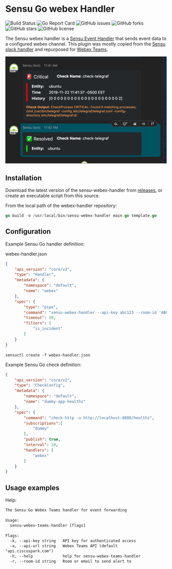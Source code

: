 # Sensu Go webex Handler

![Build Status](https://travis-ci.com/johntdyer/sensu-webex-handler.svg?branch=master)
![Go Report Card](https://goreportcard.com/badge/github.com/johntdyer/sensu-webex-handler)
![GitHub issues](https://img.shields.io/github/issues/johntdyer/sensu-webex-handler)
![GitHub forks](https://img.shields.io/github/forks/johntdyer/sensu-webex-handler)
![GitHub stars](https://img.shields.io/github/stars/johntdyer/sensu-webex-handler)
![GitHub license](https://img.shields.io/github/license/johntdyer/sensu-webex-handler)

The Sensu webex handler is a [Sensu Event Handler][1] that sends event data to
a configured webex channel.   This plugin was mostly copied from the [Sensu slack handler][2] and repurposed for [Webex Teams][4].

![screenshot](images/cards-example.png?raw=true "Example")

## Installation

Download the latest version of the sensu-webex-handler from [releases][2],
or create an executable script from this source.

From the local path of the webex-handler repository:

```go
go build -o /usr/local/bin/sensu-webex-handler main.go template.go
```

## Configuration

Example Sensu Go handler definition:

webex-handler.json

```json
{
    "api_version": "core/v2",
    "type": "Handler",
    "metadata": {
        "namespace": "default",
        "name": "webex"
    },
    "spec": {
        "type": "pipe",
        "command": "sensu-webex-handler --api-key abc123 --room-id 'ABCDEFGHIJKLMNOP123' \\",
        "timeout": 30,
        "filters": [
            "is_incident"
        ]
    }
}
```

`sensuctl create -f webex-handler.json`

Example Sensu Go check definition:

```json
{
    "api_version": "core/v2",
    "type": "CheckConfig",
    "metadata": {
        "namespace": "default",
        "name": "dummy-app-healthz"
    },
    "spec": {
        "command": "check-http -u http://localhost:8080/healthz",
        "subscriptions":[
            "dummy"
        ],
        "publish": true,
        "interval": 10,
        "handlers": [
            "webex"
        ]
    }
}
```

## Usage examples

Help:

```shell
The Sensu Go Webex Teams handler for event forwarding

Usage:
  sensu-webex-teams-handler [flags]

Flags:
  -k, --api-key string   API key for authenticated access
  -a, --api-url string   Webex Teams API (default "api.ciscospark.com")
  -h, --help             help for sensu-webex-teams-handler
  -r, --room-id string   Room or email to send alert to

```

[1]: https://docs.sensu.io/sensu-go/5.0/reference/handlers/#how-do-sensu-handlers-work
[2]: https://github.com/johntdyer/sensu-webex-handler/releases
[3]: https://github.com/sensu/sensu-slack-handler
[4]: https://developer.webex.com
